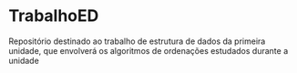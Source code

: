 # TrabalhoED
Repositório destinado ao trabalho de estrutura de dados da primeira unidade, que envolverá os algoritmos de ordenações estudados durante a unidade
